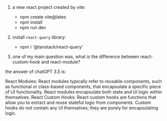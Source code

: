 1. a new react project created by vite:
    - npm create vite@lates
    - npm install
    - npm run dev
   

2. install `react-query` library:
    - npm i '@tanstack/react-query'

3. one of my main question was, what is the difference
between react-custom-hook and react-module?

the answer of chatGPT 3.5 is:

React Modules: React modules typically refer to reusable components, such as functional or class-based components, that encapsulate a specific piece of UI functionality. React modules encapsulate both state and UI logic within themselves.
React Custom Hooks: React custom hooks are functions that allow you to extract and reuse stateful logic from components. Custom hooks do not contain any UI themselves; they are purely for encapsulating logic.







